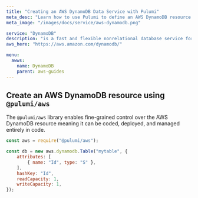 ```yaml
---
title: "Creating an AWS DynamoDB Data Service with Pulumi"
meta_desc: "Learn how to use Pulumi to define an AWS DynamoDB resource which can then be deployed to AWS and managed as infrastructure as code."
meta_image: "/images/docs/service/aws-dynamodb.png"

service: "DynamoDB"
description: "is a fast and flexible nonrelational database service for all applications that need consistent, single-digit millisecond latency at any scale"
aws_here: "https://aws.amazon.com/dynamodb/"

menu:
  awws:
    name: DynamoDB
    parent: aws-guides
---
```


## Create an AWS DynamoDB resource using `@pulumi/aws`

The `@pulumi/aws` library enables fine-grained control over the AWS DynamoDB resource meaning it can be coded, deployed, and managed entirely in code.

```javascript
const aws = require("@pulumi/aws");

const db = new aws.dynamodb.Table("mytable", {
    attributes: [
        { name: "Id", type: "S" },
    ],
    hashKey: "Id",
    readCapacity: 1,
    writeCapacity: 1,
});
```
